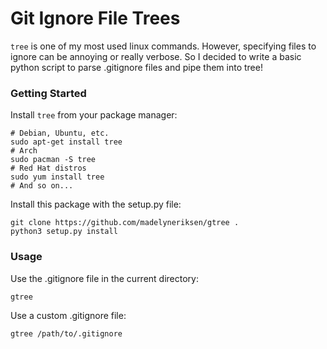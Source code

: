 Git Ignore File Trees
====

```tree``` is one of my most used linux commands. However, specifying files to ignore can be annoying or really verbose. So I decided to write a basic python script to parse .gitignore files and pipe them into tree!

### Getting Started

Install ```tree``` from your package manager:
```
# Debian, Ubuntu, etc.
sudo apt-get install tree
# Arch
sudo pacman -S tree
# Red Hat distros
sudo yum install tree
# And so on...
```

Install this package with the setup.py file:
```
git clone https://github.com/madelyneriksen/gtree .
python3 setup.py install
```

### Usage

Use the .gitignore file in the current directory:
```
gtree
```

Use a custom .gitignore file:
```
gtree /path/to/.gitignore
```
